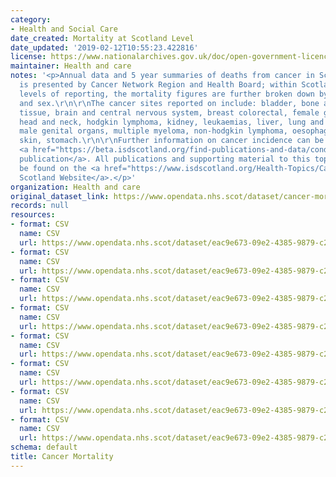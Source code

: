 ```yaml
---
category:
- Health and Social Care
date_created: Mortality at Scotland Level
date_updated: '2019-02-12T10:55:23.422816'
license: https://www.nationalarchives.gov.uk/doc/open-government-licence/version/3/
maintainer: Health and care
notes: '<p>Annual data and 5 year summaries of deaths from cancer in Scotland. Data
  is presented by Cancer Network Region and Health Board; within Scotland and\r\nNetwork
  levels of reporting, the mortality figures are further broken down by\r\nage group
  and sex.\r\n\r\nThe cancer sites reported on include: bladder, bone and connective
  tissue, brain and central nervous system, breast colorectal, female genital organs,
  head and neck, hodgkin lymphoma, kidney, leukaemias, liver, lung and mesothelioma,
  male genital organs, multiple myeloma, non-hodgkin lymphoma, oesophageal, pancreatic,
  skin, stomach.\r\n\r\nFurther information on cancer incidence can be found in the
  <a href="https://beta.isdscotland.org/find-publications-and-data/conditions-and-diseases/cancer/cancer-mortality/">annual
  publication</a>. All publications and supporting material to this topic area can
  be found on the <a href="https://www.isdscotland.org/Health-Topics/Cancer/Cancer-Statistics/">ISD
  Scotland Website</a>.</p>'
organization: Health and care
original_dataset_link: https://www.opendata.nhs.scot/dataset/cancer-mortality
records: null
resources:
- format: CSV
  name: CSV
  url: https://www.opendata.nhs.scot/dataset/eac9e673-09e2-4385-9879-c238f65468fd/resource/ba8d7049-ec05-4291-9333-57ca49ce7697/download/opendata_mort9520_scotland.csv
- format: CSV
  name: CSV
  url: https://www.opendata.nhs.scot/dataset/eac9e673-09e2-4385-9879-c238f65468fd/resource/9574c0f8-c780-49d8-810a-46fa76567fb3/download/opendata_mort9520_region.csv
- format: CSV
  name: CSV
  url: https://www.opendata.nhs.scot/dataset/eac9e673-09e2-4385-9879-c238f65468fd/resource/57f0983f-864e-4dbd-b3dc-ea8f16de83a4/download/opendata_mort9520_hb.csv
- format: CSV
  name: CSV
  url: https://www.opendata.nhs.scot/dataset/eac9e673-09e2-4385-9879-c238f65468fd/resource/eebc8f38-7297-4bdc-a417-69ce3e2e6d44/download/opendata_mort9520_ca.csv
- format: CSV
  name: CSV
  url: https://www.opendata.nhs.scot/dataset/eac9e673-09e2-4385-9879-c238f65468fd/resource/000c92ab-1484-48b5-8e3d-cd42d03abe14/download/opendata_mort1620comb_scotland.csv
- format: CSV
  name: CSV
  url: https://www.opendata.nhs.scot/dataset/eac9e673-09e2-4385-9879-c238f65468fd/resource/828106bf-288c-48ce-b20f-35040cafee5d/download/opendata_mort1620comb_region.csv
- format: CSV
  name: CSV
  url: https://www.opendata.nhs.scot/dataset/eac9e673-09e2-4385-9879-c238f65468fd/resource/f0446372-e55a-441e-ae71-0b21a1cdda2c/download/opendata_mort1620comb_hb.csv
- format: CSV
  name: CSV
  url: https://www.opendata.nhs.scot/dataset/eac9e673-09e2-4385-9879-c238f65468fd/resource/e7617772-9a43-402f-adf3-e6106edd9b2f/download/opendata_mort1620comb_ca.csv
schema: default
title: Cancer Mortality
---
```

